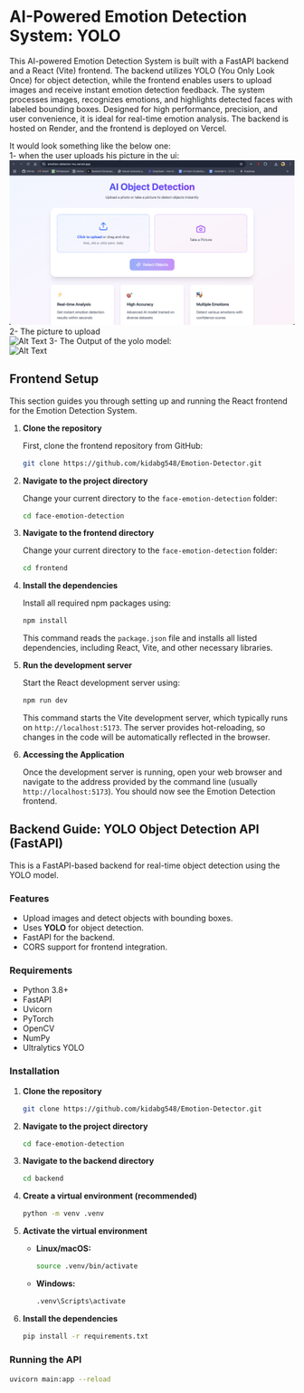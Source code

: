 # AI-Powered Emotion Detection System: YOLO

This AI-powered Emotion Detection System is built with a FastAPI backend and a React (Vite) frontend. The backend utilizes YOLO (You Only Look Once) for object detection, while the frontend enables users to upload images and receive instant emotion detection feedback. The system processes images, recognizes emotions, and highlights detected faces with labeled bounding boxes. Designed for high performance, precision, and user convenience, it is ideal for real-time emotion analysis. The backend is hosted on Render, and the frontend is deployed on Vercel.

It would look something like the below one:<br>
1- when the user uploads his picture in the ui:
![Alt Text](image-classifier/src/assets/image1.png)
2- The picture to upload<br>
![Alt Text](image-classifier/src/assets/image.png)
3- The Output of the yolo model:<br>
![Alt Text](image-classifier/src/assets/image2.jpeg)

## Frontend Setup

This section guides you through setting up and running the React frontend for the Emotion Detection System.

1.  **Clone the repository**

    First, clone the frontend repository from GitHub:

    ```sh
    git clone https://github.com/kidabg548/Emotion-Detector.git
    ```

2.  **Navigate to the project directory**

    Change your current directory to the `face-emotion-detection` folder:

    ```sh
    cd face-emotion-detection
    ```

3.  **Navigate to the frontend directory**

    Change your current directory to the `face-emotion-detection` folder:

    ```sh
    cd frontend
    ```

4.  **Install the dependencies**

    Install all required npm packages using:

    ```sh
    npm install
    ```

    This command reads the `package.json` file and installs all listed dependencies, including React, Vite, and other necessary libraries.

5.  **Run the development server**

    Start the React development server using:

    ```sh
    npm run dev
    ```

    This command starts the Vite development server, which typically runs on `http://localhost:5173`. The server provides hot-reloading, so changes in the code will be automatically reflected in the browser.

6.  **Accessing the Application**

    Once the development server is running, open your web browser and navigate to the address provided by the command line (usually `http://localhost:5173`). You should now see the Emotion Detection frontend.

## Backend Guide: YOLO Object Detection API (FastAPI)

This is a FastAPI-based backend for real-time object detection using the YOLO model.

### Features

- Upload images and detect objects with bounding boxes.
- Uses **YOLO** for object detection.
- FastAPI for the backend.
- CORS support for frontend integration.

### Requirements

- Python 3.8+
- FastAPI
- Uvicorn
- PyTorch
- OpenCV
- NumPy
- Ultralytics YOLO

### Installation

1.  **Clone the repository**

    ```sh
    git clone https://github.com/kidabg548/Emotion-Detector.git
    ```

2.  **Navigate to the project directory**

    ```sh
    cd face-emotion-detection
    ```

3.  **Navigate to the backend directory**

    ```sh
    cd backend
    ```

4.  **Create a virtual environment (recommended)**

    ```sh
    python -m venv .venv
    ```

5.  **Activate the virtual environment**

    - **Linux/macOS:**

      ```sh
      source .venv/bin/activate
      ```

    - **Windows:**

      ```sh
      .venv\Scripts\activate
      ```

6.  **Install the dependencies**

    ```sh
    pip install -r requirements.txt
    ```

### Running the API

```sh
uvicorn main:app --reload
```
